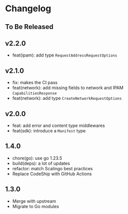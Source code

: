 # Changelog

## To Be Released

## v2.2.0

* feat(ipam): add type `RequestAddressRequestOptions`

## v2.1.0

* fix: makes the CI pass
* feat(network): add missing fields to network and IPAM `CapabilitiesResponse`
* feat(network): add type `CreateNetworkRequestOptions`

## v2.0.0

* feat: add error and content type middlewares
* feat(sdk): introduce a `Manifest` type

## 1.4.0

* chore(go): use go 1.23.5
* build(deps): a lot of updates
* refactor: match Scalingo best practices
* Replace CodeShip with GitHub Actions

## 1.3.0

* Merge with upstream
* Migrate to Go modules
